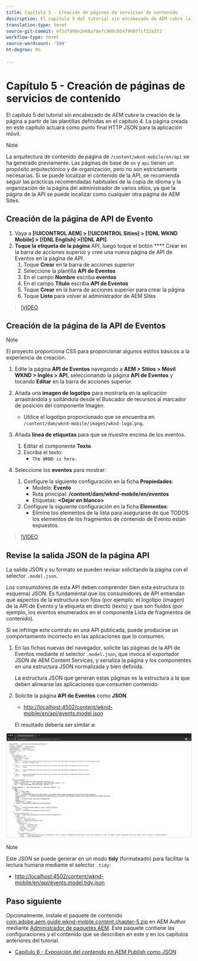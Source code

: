 ```yaml
---
title: Capítulo 5 - Creación de páginas de servicios de contenido
description: El capítulo 5 del tutorial sin encabezado de AEM cubre la creación de páginas a partir de las plantillas definidas en el capítulo 4. Estas páginas actuarán como puntos finales HTTP JSON.
translation-type: tm+mt
source-git-commit: 6f5df098e2e68a78efc908c054f9d07fcf22a372
workflow-type: tm+mt
source-wordcount: '594'
ht-degree: 0%

---
```



# Capítulo 5 - Creación de páginas de servicios de contenido

El capítulo 5 del tutorial sin encabezado de AEM cubre la creación de la página a partir de las plantillas definidas en el capítulo 4. La página creada en este capítulo actuará como punto final HTTP JSON para la aplicación móvil.

>[!NOTE]
>
> La arquitectura de contenido de página de `/content/wknd-mobile/en/api` se ha generado previamente. Las páginas de base de `en` y `api` tienen un propósito arquitectónico y de organización, pero no son estrictamente necesarias. Si se puede localizar el contenido de la API, se recomienda seguir las prácticas recomendadas habituales de la copia de idioma y la organización de la página del administrador de varios sitios, ya que la página de la API se puede localizar como cualquier otra página de AEM Sites.

## Creación de la página de API de Evento

1. Vaya a **[!UICONTROL AEM] > [!UICONTROL Sitios] > [!DNL WKND Mobile] > [!DNL English] >[!DNL API]**.
1. **Toque la etiqueta de la página** API, luego toque el botón  **** Crear en la barra de acciones superior y cree una nueva página de API de Eventos en la página de API.
   1. Toque **Crear** en la barra de acciones superior
   1. Seleccione la plantilla **API de Eventos**
   1. En el campo **Nombre** escriba **eventos**
   1. En el campo **Título** escriba **API de Eventos**
   1. Toque **Crear** en la barra de acciones superior para crear la página
   1. Toque **Listo** para volver al administrador de AEM Sites

>[!VIDEO](https://video.tv.adobe.com/v/28340/?quality=12&learn=on)

## Creación de la página de la API de Eventos

>[!NOTE]
>
> El proyecto proporciona CSS para proporcionar algunos estilos básicos a la experiencia de creación.

1. Edite la página **API de Eventos** navegando a **AEM > Sitios > Móvil WKND > Inglés > API**, seleccionando la página **API de Eventos** y tocando **Editar** en la barra de acciones superior.
1. Añada una **imagen de logotipo** para mostrarla en la aplicación arrastrándola y soltándola desde el Buscador de recursos al marcador de posición del componente Imagen.
   * Utilice el logotipo proporcionado que se encuentra en `/content/dam/wknd-mobile/images/wknd-logo.png`.

1. Añada **línea de etiquetas** para que se muestre encima de los eventos.
   1. Editar el componente **Texto**
   1. Escriba el texto:
      * `The WKND is here.`

1. Seleccione los **eventos** para mostrar:
   1. Configure la siguiente configuración en la ficha **Propiedades**:
      * Modelo: **Evento**
      * Ruta principal: **/content/dam/wknd-mobile/en/eventos**
      * Etiquetas: **&lt;Dejar en blanco>**
   1. Configure la siguiente configuración en la ficha **Elementos**:
      * Elimine los elementos de la lista para asegurarse de que TODOS los elementos de los fragmentos de contenido de Evento están expuestos.

>[!VIDEO](https://video.tv.adobe.com/v/28339/?quality=12&learn=on)

## Revise la salida JSON de la página API

La salida JSON y su formato se pueden revisar solicitando la página con el selector `.model.json`.

Los consumidores de esta API deben comprender bien esta estructura (o esquema) JSON. Es fundamental que los consumidores de API entiendan qué aspectos de la estructura son fijos (por ejemplo: el logotipo (imagen) de la API de Evento y la etiqueta en directo (texto) y que son fluidos (por ejemplo, los eventos enumerados en el componente Lista de fragmentos de contenido).

Si se infringe este contrato en una API publicada, puede producirse un comportamiento incorrecto en las aplicaciones que lo consumen.

1. En las fichas nuevas del navegador, solicite las páginas de la API de Eventos mediante el selector `.model.json`, que invoca el exportador JSON de AEM Content Services, y serializa la página y los componentes en una estructura JSON normalizada y bien definida.

   La estructura JSON que generan estas páginas es la estructura a la que deben alinearse las aplicaciones que consumen contenido.

1. Solicite la página **API de Eventos** como **JSON**.

   * [http://localhost:4502/content/wknd-mobile/en/api/events.model.json](http://localhost:4502/content/wknd-mobile/en/api/events.model.tidy.json)

   El resultado debería ser similar a:

![Salida JSON de AEM Content Services](assets/chapter-5/json-output.png)

>[!NOTE]
>
> Este JSON se puede generar en un modo **tidy** (formateado) para facilitar la lectura humana mediante el selector `.tidy`:
> * [http://localhost:4502/content/wknd-mobile/en/api/events.model.tidy.json](http://localhost:4502/content/wknd-mobile/en/api/events.model.tidy.json)


## Paso siguiente

Opcionalmente, instale el paquete de contenido [com.adobe.aem.guide.wknd-mobile.content.chapter-5.zip](https://github.com/adobe/aem-guides-wknd-mobile/releases/latest) en AEM Author mediante [Administrador de paquetes AEM](http://localhost:4502/crx/packmgr/index.jsp). Este paquete contiene las configuraciones y el contenido que se describen en este y en los capítulos anteriores del tutorial.

* [Capítulo 6 - Exposición del contenido en AEM Publish como JSON](./chapter-6.md)
